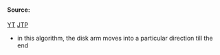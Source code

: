 #### Source:
[YT](https://www.youtube.com/watch?v=Ft5o11WJ2Bc&list=PLXj4XH7LcRfDrdQuJTHIPmKMpa7eYVaPm&index=93)
[JTP](https://www.javatpoint.com/os-scan-and-c-scan-algorithm)

* in this algorithm, the disk arm moves into a particular direction till the end